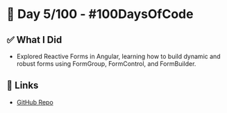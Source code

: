 # 🚀 Day 5/100 - #100DaysOfCode

## ✅ What I Did

- Explored Reactive Forms in Angular, learning how to build dynamic and robust forms using FormGroup, FormControl, and FormBuilder.

## 🔗 Links
- [GitHub Repo](https://github.com/Clairedebs/100DaysOfCode)
